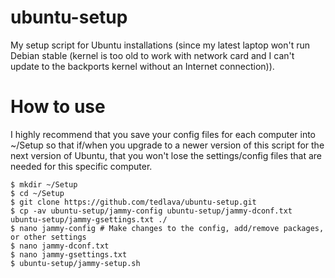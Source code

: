 # ubuntu-setup
My setup script for Ubuntu installations (since my latest laptop won't run
Debian stable (kernel is too old to work with network card and I can't update
to the backports kernel without an Internet connection)).

# How to use
I highly recommend that you save your config files for each computer into
~/Setup so that if/when you upgrade to a newer version of this script for the
next version of Ubuntu, that you won't lose the settings/config files that are
needed for this specific computer.

    $ mkdir ~/Setup
    $ cd ~/Setup
    $ git clone https://github.com/tedlava/ubuntu-setup.git
    $ cp -av ubuntu-setup/jammy-config ubuntu-setup/jammy-dconf.txt ubuntu-setup/jammy-gsettings.txt ./
    $ nano jammy-config # Make changes to the config, add/remove packages, or other settings
    $ nano jammy-dconf.txt
    $ nano jammy-gsettings.txt
    $ ubuntu-setup/jammy-setup.sh

